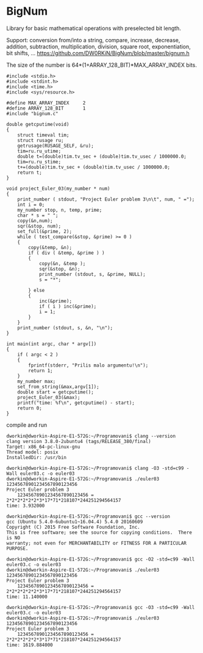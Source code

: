 # BigNum
Library for basic mathematical operations with preselected bit length.

Support: conversion from/into a string, compare, increase, decrease, addition, subtraction, multiplication, division, square root, exponentiation, bit shifts, ... https://github.com/DW0RKiN/BigNum/blob/master/bignum.h

The size of the number is 64*(1+ARRAY_128_BIT)*MAX_ARRAY_INDEX bits.


	#include <stdio.h>
	#include <stdint.h>
	#include <time.h>
	#include <sys/resource.h>
	
	#define MAX_ARRAY_INDEX		2
	#define ARRAY_128_BIT		1
	#include "bignum.c"
	
	double getcputime(void)        
	{
		struct timeval tim;        
		struct rusage ru;        
		getrusage(RUSAGE_SELF, &ru);        
		tim=ru.ru_utime;        
		double t=(double)tim.tv_sec + (double)tim.tv_usec / 1000000.0;        
		tim=ru.ru_stime;        
		t+=(double)tim.tv_sec + (double)tim.tv_usec / 1000000.0;        
		return t;
	}
	
	void project_Euler_03(my_number * num)
	{
		print_number ( stdout, "Project Euler problem 3\n\t", num, " =");	
		int i = 0;
		my_number stop, n, temp, prime;
		char * s = " ";
		copy(&n,num);
		sqr(&stop, num);
		set_full(&prime, 2);
		while ( test_compare(&stop, &prime) >= 0 ) 
		{
			copy(&temp, &n);
			if ( div ( &temp, &prime ) ) 
			{
				copy(&n, &temp );
				sqr(&stop, &n);
				print_number (stdout, s, &prime, NULL);
				s = "*";

			} else 
			{
				inc(&prime);
				if ( i ) inc(&prime);
				i = 1;
			}
		}
		print_number (stdout, s, &n, "\n");
	}
	
	int main(int argc, char * argv[]) 
	{
		if ( argc < 2 )
		{
			fprintf(stderr, "Prilis malo argumentu!\n");
			return 1;
		}
		my_number max;
		set_from_string(&max,argv[1]);	
		double start = getcputime();
		project_Euler_03(&max);
		printf("time: %f\n", getcputime() - start);
		return 0;
	}



compile and run

    dworkin@dworkin-Aspire-E1-572G:~/Programovani$ clang --version
    clang version 3.8.0-2ubuntu4 (tags/RELEASE_380/final)
    Target: x86_64-pc-linux-gnu
    Thread model: posix
    InstalledDir: /usr/bin
    
    dworkin@dworkin-Aspire-E1-572G:~/Programovani$ clang -O3 -std=c99 -Wall euler03.c -o euler03 
    dworkin@dworkin-Aspire-E1-572G:~/Programovani$ ./euler03 12345678901234567890123456
    Project Euler problem 3
	    12345678901234567890123456 = 2*2*2*2*2*2*3*17*71*218107*244251294564157
    time: 3.932000

    dworkin@dworkin-Aspire-E1-572G:~/Programovani$ gcc --version
    gcc (Ubuntu 5.4.0-6ubuntu1~16.04.4) 5.4.0 20160609
    Copyright (C) 2015 Free Software Foundation, Inc.
    This is free software; see the source for copying conditions.  There is NO
    warranty; not even for MERCHANTABILITY or FITNESS FOR A PARTICULAR PURPOSE.
    
    dworkin@dworkin-Aspire-E1-572G:~/Programovani$ gcc -O2 -std=c99 -Wall euler03.c -o euler03
    dworkin@dworkin-Aspire-E1-572G:~/Programovani$ ./euler03 12345678901234567890123456
    Project Euler problem 3
	    12345678901234567890123456 = 2*2*2*2*2*2*3*17*71*218107*244251294564157
    time: 11.140000
    
    dworkin@dworkin-Aspire-E1-572G:~/Programovani$ gcc -O3 -std=c99 -Wall euler03.c -o euler03
    dworkin@dworkin-Aspire-E1-572G:~/Programovani$ ./euler03 12345678901234567890123456
    Project Euler problem 3
	    12345678901234567890123456 = 2*2*2*2*2*2*3*17*71*218107*244251294564157
    time: 1619.884000

